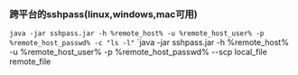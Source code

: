 ### 跨平台的sshpass(linux,windows,mac可用)
`java -jar sshpass.jar -h %remote_host% -u %remote_host_user% -p %remote_host_passwd% -c "ls -l"`
`java -jar sshpass.jar -h %remote_host% -u %remote_host_user% -p %remote_host_passwd% --scp local_file remote_file
